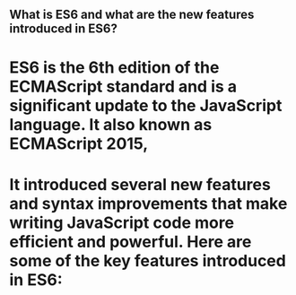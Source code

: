 ## What is ES6 and what are the new features introduced in ES6? ##

# ES6 is the 6th edition of the ECMAScript standard and is a significant update to the JavaScript language. It also known as ECMAScript 2015, 

# It introduced several new features and syntax improvements that make writing JavaScript code more efficient and powerful. Here are some of the key features introduced in ES6: #
